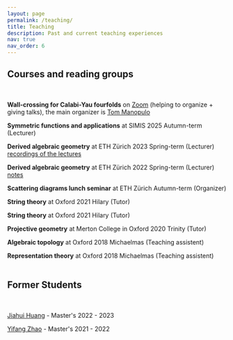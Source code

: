 ```yaml
---
layout: page
permalink: /teaching/
title: Teaching
description: Past and current teaching experiences
nav: true
nav_order: 6
---
```

## Courses and reading groups
<br/>

  **Wall-crossing for Calabi-Yau fourfolds** on [Zoom](https://www.uu.nl/staff/TManopulo/Extra3) (helping to organize + giving talks), the main organizer is [Tom Manopulo](https://www.uu.nl/staff/TManopulo)

  **Symmetric functions and applications** at SIMIS 2025 Autumn-term (Lecturer) 

  **Derived algebraic geometry** at ETH Zürich 2023 Spring-term (Lecturer) [recordings of the lectures](https://video.ethz.ch/lectures/d-math/2023/spring/401-4146-22L.html)
 
  **Derived algebraic geometry** at ETH Zürich 2022 Spring-term (Lecturer) [notes](https://drive.google.com/file/d/1uRopqJhh7X19mIQc2OEBRobQDFSKIQ6S/view?usp=sharing)

  **Scattering diagrams lunch seminar** at ETH Zürich Autumn-term (Organizer) 
 
  **String theory** at Oxford 2021 Hilary (Tutor)
  
  **String theory** at Oxford 2021 Hilary (Tutor)
   
  **Projective geometry** at Merton College in Oxford 2020 Trinity (Tutor)
 
  **Algebraic topology** at Oxford 2018 Michaelmas (Teaching assistent)
 
  **Representation theory** at Oxford 2018 Michaelmas (Teaching assistent)
 <br/>
 <br/>

## Former Students 
<br/>

[Jiahui Huang](https://j346huan.github.io/) - Master's 2022 - 2023

[Yifang Zhao](https://uk.linkedin.com/in/yifan-zhao-5533a11b9/en) -  Master's 2021 - 2022
